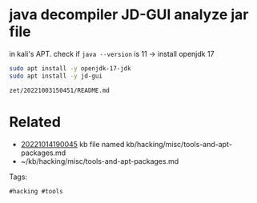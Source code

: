 # java decompiler JD-GUI analyze jar file
in kali's APT.
check if `java --version` is 11 -> install openjdk 17
```bash
sudo apt install -y openjdk-17-jdk
sudo apt install -y jd-gui
```

` zet/20221003150451/README.md `

# Related

- [20221014190045](/zet/20221014190045/README.md) kb file named kb/hacking/misc/tools-and-apt-packages.md
- ~/kb/hacking/misc/tools-and-apt-packages.md

Tags:

    #hacking #tools 
